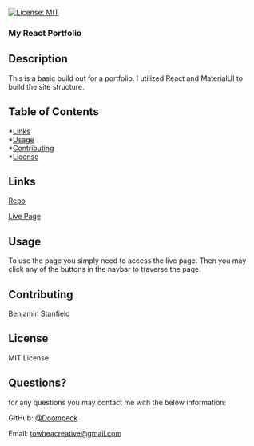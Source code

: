 [![License: MIT](https://img.shields.io/badge/License-MIT-yellow.svg)](https://opensource.org/licenses/MIT)

### My React Portfolio

## Description

This is a basic build out for a portfolio.  I utilized React and MaterialUI to build the site structure.

## Table of Contents
  *[Links](#links)<br/>
  *[Usage](#usage)<br/>
  *[Contributing](#contributing)<br/>
*[License](#license)<br/>

  ## Links

[Repo](https://github.com/Doompeck/my-react-profile)

[Live Page](https://github.com/Doompeck/my-react-profile)
  ## Usage

To use the page you simply need to access the live page.  Then you may click any of the buttons in the navbar to traverse the page.

  ## Contributing

  Benjamin Stanfield

## License

MIT License

## Questions?

for any questions you may contact me with the below information:

GitHub: [@Doompeck](https://github.com/Doompeck)


  Email: towheacreative@gmail.com